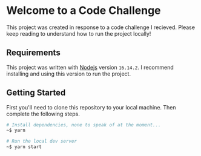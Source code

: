 # Welcome to a Code Challenge

This project was created in response to a code challenge I recieved. Please keep reading to understand how to run the project locally!

## Requirements

This project was written with [Nodejs](https://nodejs.org/en/about/releases/) version `16.14.2`. I recommend installing and using this version to run the project.

## Getting Started

First you'll need to clone this repository to your local machine. Then complete the following steps.

```bash
# Install dependencies, none to speak of at the moment...
~$ yarn

# Run the local dev server
~$ yarn start

```
